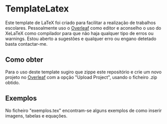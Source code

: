 # TemplateLatex
Este template de LaTeX foi criado para facilitar a realização de trabalhos escolares.
Pessoalmente uso o [Overleaf](https://www.overleaf.com/) como editor e aconselho o uso do XeLaTeX como compilador para que não haja qualquer tipo de erros ou warnings.
Estou aberto a sugestões e qualquer erro ou engano detetado basta contactar-me. 

## Como obter
Para o uso deste template sugiro que zippe este repositório e crie um novo projeto no [Overleaf](https://www.overleaf.com/) com a opção "Upload Project", usando o ficheiro .zip obtido.

## Exemplos
No ficheiro "exemplos.tex" encontram-se alguns exemplos de como inserir imagens, tabelas e equações.
